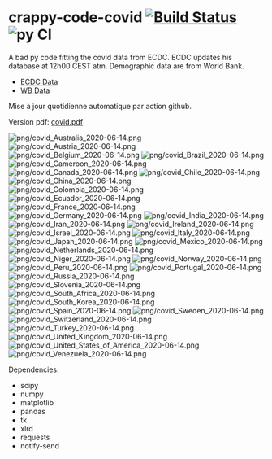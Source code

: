 # crappy-code-covid [![Build Status](https://cloud.drone.io/api/badges/a-lemonnier/crappy-code-covid/status.svg)](https://cloud.drone.io/a-lemonnier/crappy-code-covid) ![py CI](https://github.com/a-lemonnier/crappy-code-covid/workflows/py%20CI/badge.svg)
 
A bad py code fitting the covid data from ECDC. ECDC updates his database at 12h00 CEST atm. Demographic data are from World Bank.
 
- [ECDC Data](https://www.ecdc.europa.eu/en/publications-data/download-todays-data-geographic-distribution-covid-19-cases-worldwide)
- [WB Data](https://data.worldbank.org/indicator/sp.pop.totl)
 
 
Mise à jour quotidienne automatique par action github.
 
Version pdf: [covid.pdf](https://github.com/a-lemonnier/crappy-code-covid/raw/master/covid.pdf)
 
![png/covid_Australia_2020-06-14.png](png/covid_Australia_2020-06-14.png)
![png/covid_Austria_2020-06-14.png](png/covid_Austria_2020-06-14.png)
![png/covid_Belgium_2020-06-14.png](png/covid_Belgium_2020-06-14.png)
![png/covid_Brazil_2020-06-14.png](png/covid_Brazil_2020-06-14.png)
![png/covid_Cameroon_2020-06-14.png](png/covid_Cameroon_2020-06-14.png)
![png/covid_Canada_2020-06-14.png](png/covid_Canada_2020-06-14.png)
![png/covid_Chile_2020-06-14.png](png/covid_Chile_2020-06-14.png)
![png/covid_China_2020-06-14.png](png/covid_China_2020-06-14.png)
![png/covid_Colombia_2020-06-14.png](png/covid_Colombia_2020-06-14.png)
![png/covid_Ecuador_2020-06-14.png](png/covid_Ecuador_2020-06-14.png)
![png/covid_France_2020-06-14.png](png/covid_France_2020-06-14.png)
![png/covid_Germany_2020-06-14.png](png/covid_Germany_2020-06-14.png)
![png/covid_India_2020-06-14.png](png/covid_India_2020-06-14.png)
![png/covid_Iran_2020-06-14.png](png/covid_Iran_2020-06-14.png)
![png/covid_Ireland_2020-06-14.png](png/covid_Ireland_2020-06-14.png)
![png/covid_Israel_2020-06-14.png](png/covid_Israel_2020-06-14.png)
![png/covid_Italy_2020-06-14.png](png/covid_Italy_2020-06-14.png)
![png/covid_Japan_2020-06-14.png](png/covid_Japan_2020-06-14.png)
![png/covid_Mexico_2020-06-14.png](png/covid_Mexico_2020-06-14.png)
![png/covid_Netherlands_2020-06-14.png](png/covid_Netherlands_2020-06-14.png)
![png/covid_Niger_2020-06-14.png](png/covid_Niger_2020-06-14.png)
![png/covid_Norway_2020-06-14.png](png/covid_Norway_2020-06-14.png)
![png/covid_Peru_2020-06-14.png](png/covid_Peru_2020-06-14.png)
![png/covid_Portugal_2020-06-14.png](png/covid_Portugal_2020-06-14.png)
![png/covid_Russia_2020-06-14.png](png/covid_Russia_2020-06-14.png)
![png/covid_Slovenia_2020-06-14.png](png/covid_Slovenia_2020-06-14.png)
![png/covid_South_Africa_2020-06-14.png](png/covid_South_Africa_2020-06-14.png)
![png/covid_South_Korea_2020-06-14.png](png/covid_South_Korea_2020-06-14.png)
![png/covid_Spain_2020-06-14.png](png/covid_Spain_2020-06-14.png)
![png/covid_Sweden_2020-06-14.png](png/covid_Sweden_2020-06-14.png)
![png/covid_Switzerland_2020-06-14.png](png/covid_Switzerland_2020-06-14.png)
![png/covid_Turkey_2020-06-14.png](png/covid_Turkey_2020-06-14.png)
![png/covid_United_Kingdom_2020-06-14.png](png/covid_United_Kingdom_2020-06-14.png)
![png/covid_United_States_of_America_2020-06-14.png](png/covid_United_States_of_America_2020-06-14.png)
![png/covid_Venezuela_2020-06-14.png](png/covid_Venezuela_2020-06-14.png)
 
Dependencies:
- scipy
- numpy
- matplotlib
- pandas
- tk
- xlrd
- requests
- notify-send
